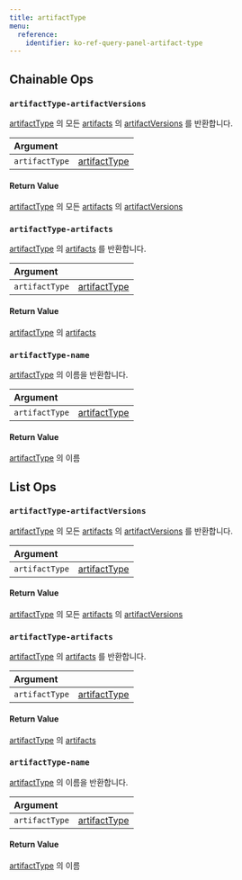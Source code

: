 ```yaml
---
title: artifactType
menu:
  reference:
    identifier: ko-ref-query-panel-artifact-type
---
```


## Chainable Ops
<h3 id="artifactType-artifactVersions"><code>artifactType-artifactVersions</code></h3>

[artifactType]( artifact-type.md) 의 모든 [artifacts]( artifact.md) 의 [artifactVersions]( artifact-version.md) 를 반환합니다.

| Argument |  |
| :--- | :--- |
| `artifactType` | [artifactType]( artifact-type.md) |

#### Return Value
[artifactType]( artifact-type.md) 의 모든 [artifacts]( artifact.md) 의 [artifactVersions](artifact-version.md)

<h3 id="artifactType-artifacts"><code>artifactType-artifacts</code></h3>

[artifactType](artifact-type.md) 의 [artifacts]( artifact.md) 를 반환합니다.

| Argument |  |
| :--- | :--- |
| `artifactType` | [artifactType](artifact-type.md) |

#### Return Value
[artifactType]( artifact-type.md) 의 [artifacts]( artifact.md)

<h3 id="artifactType-name"><code>artifactType-name</code></h3>

[artifactType](artifact-type.md) 의 이름을 반환합니다.

| Argument |  |
| :--- | :--- |
| `artifactType` | [artifactType]( artifact-type.md) |

#### Return Value
[artifactType]( artifact-type.md) 의 이름


## List Ops
<h3 id="artifactType-artifactVersions"><code>artifactType-artifactVersions</code></h3>

[artifactType]( artifact-type.md) 의 모든 [artifacts]( artifact.md) 의 [artifactVersions]( artifact-version.md) 를 반환합니다.

| Argument |  |
| :--- | :--- |
| `artifactType` | [artifactType]( artifact-type.md) |

#### Return Value
[artifactType]( artifact-type.md) 의 모든 [artifacts]( artifact.md) 의 [artifactVersions]( artifact-version.md)

<h3 id="artifactType-artifacts"><code>artifactType-artifacts</code></h3>

[artifactType](artifact-type.md) 의 [artifacts]( artifact.md) 를 반환합니다.

| Argument |  |
| :--- | :--- |
| `artifactType` | [artifactType]( artifact-type.md) |

#### Return Value
[artifactType]( artifact-type.md) 의 [artifacts]( artifact.md)

<h3 id="artifactType-name"><code>artifactType-name</code></h3>

[artifactType]( artifact-type.md) 의 이름을 반환합니다.

| Argument |  |
| :--- | :--- |
| `artifactType` | [artifactType]( artifact-type.md) |

#### Return Value
[artifactType]( artifact-type.md) 의 이름
